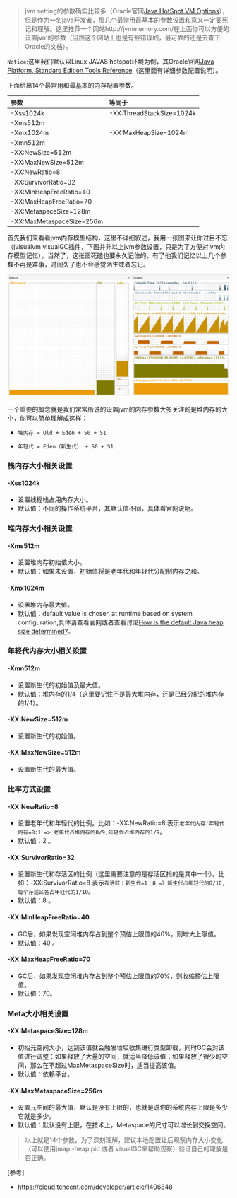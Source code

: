 >  jvm setting的参数确实比较多（Oracle官网[Java HotSpot VM Options](https://www.oracle.com/technetwork/articles/java/vmoptions-jsp-140102.html)），但是作为一名java开发者，那几个最常用最基本的参数设置和意义一定要死记和理解。这里推荐一个网站http://jvmmemory.com/在上面你可以方便的设置jvm的参数（当然这个网站上也是有些错误的，最可靠的还是去查下Oracle的文档）。 

`Notice`:这里我们默认以Linux JAVA8 hotspot环境为例，其Oracle官网[Java Platform, Standard Edition Tools Reference](https://docs.oracle.com/javase/8/docs/technotes/tools/unix/java.html)（这里面有详细参数配置说明）。

下面给出14个最常用和最基本的内存配置参数。

| 参数                      | 等同于                    |
| :------------------------ | :------------------------ |
| -Xss1024k                 | -XX:ThreadStackSize=1024k |
| -Xms512m                  |                           |
| -Xmx1024m                 | -XX:MaxHeapSize=1024m     |
| -Xmn512m                  |                           |
| -XX:NewSize=512m          |                           |
| -XX:MaxNewSize=512m       |                           |
| -XX:NewRatio=8            |                           |
| -XX:SurvivorRatio=32      |                           |
| -XX:MinHeapFreeRatio=40   |                           |
| -XX:MaxHeapFreeRatio=70   |                           |
| -XX:MetaspaceSize=128m    |                           |
| -XX:MaxMetaspaceSize=256m |                           |

首先我们来看看jvm内存模型结构，这里不详细叙述，我用一张图来让你过目不忘（jvisualvm visualGC插件，下图并非以上jvm参数设置，只是为了方便对jvm内存模型记忆）。当然了，这张图死磕也要永久记住的，有了他我们记忆以上几个参数不再是难事，时间久了也不会感觉陌生或者忘记。

![img](assets/jvm_heap_graphs.png)

一个重要的概念就是我们常常所说的设置jvm的内存参数大多关注的是堆内存的大小，你可以简单理解成这样：

* `堆内存 = Old + Eden + S0 + S1` 

* `年轻代 = Eden（新生代） + S0 + S1 `

### 栈内存大小相关设置

#### -Xss1024k

- 设置线程栈占用内存大小。
- 默认值：不同的操作系统平台，其默认值不同，具体看官网说明。

### 堆内存大小相关设置

#### -Xms512m

-  设置堆内存初始值大小。
- 默认值：如果未设置，初始值将是老年代和年轻代分配制内存之和。

#### -Xmx1024m

- 设置堆内存最大值。
- 默认值：default value is chosen at runtime based on system configuration,具体请查看官网或者查看讨论[How is the default Java heap size determined?](https://stackoverflow.com/questions/4667483/how-is-the-default-java-heap-size-determined)。

### 年轻代内存大小相关设置

#### -Xmn512m

- 设置新生代的初始值及最大值。
- 默认值：堆内存的1/4（这里要记住不是最大堆内存，还是已经分配的堆内存的1/4）。

#### -XX:NewSize=512m

- 设置新生代的初始值。

#### -XX:MaxNewSize=512m

- 设置新生代的最大值。

### 比率方式设置

#### -XX:NewRatio=8

- 设置老年代和年轻代的比例。比如：-XX:NewRatio=8 表示`老年代内存:年轻代内存=8:1 => 老年代占堆内存的8/9;年轻代占堆内存的1/9`。
- 默认值：2 。

#### -XX:SurvivorRatio=32

- 设置新生代和存活区的比例（这里需要注意的是存活区指的是其中一个）。比如：-XX:SurvivorRatio=8 表示`存活区：新生代=1：8 =》新生代占年轻代的8/10,每个存活区各占年轻代的1/10`。
- 默认值：8 。

#### -XX:MinHeapFreeRatio=40

- GC后，如果发现空闲堆内存占到整个预估上限值的40%，则增大上限值。
- 默认值：40 。

#### -XX:MaxHeapFreeRatio=70

- GC后，如果发现空闲堆内存占到整个预估上限值的70%，则收缩预估上限值。
- 默认值：70。

### Meta大小相关设置

#### -XX:MetaspaceSize=128m

- 初始元空间大小，达到该值就会触发垃圾收集进行类型卸载，同时GC会对该值进行调整：如果释放了大量的空间，就适当降低该值；如果释放了很少的空间，那么在不超过MaxMetaspaceSize时，适当提高该值。
- 默认值：依赖平台。

#### -XX:MaxMetaspaceSize=256m

- 设置元空间的最大值，默认是没有上限的，也就是说你的系统内存上限是多少它就是多少。
- 默认值：默认没有上限，在技术上，Metaspace的尺寸可以增长到交换空间。

>  以上就是14个参数，为了深刻理解，建议本地配置让后观察内存大小变化（可以使用jmap -heap pid 或者 visualGC来帮助观察）验证自己的理解是否正确。





[参考]

* https://cloud.tencent.com/developer/article/1406848